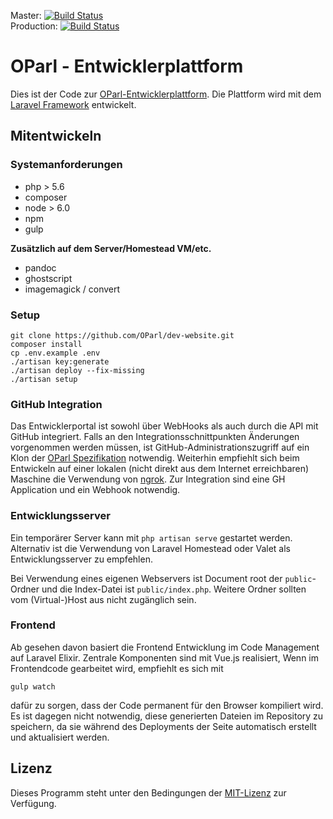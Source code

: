 Master: [![Build Status](https://travis-ci.org/OParl/dev-website.svg?branch=master)](https://travis-ci.org/OParl/dev-website)<br />
Production: [![Build Status](https://travis-ci.org/OParl/dev-website.svg?branch=production)](https://travis-ci.org/OParl/dev-website)

# OParl - Entwicklerplattform

Dies ist der Code zur [OParl-Entwicklerplattform](https://dev.oparl.org).
Die Plattform wird mit dem [Laravel Framework](https://laravel.com) entwickelt.  

## Mitentwickeln

### Systemanforderungen

- php > 5.6
- composer
- node > 6.0
- npm
- gulp

**Zusätzlich auf dem Server/Homestead VM/etc.**

- pandoc
- ghostscript
- imagemagick / convert

### Setup

```
git clone https://github.com/OParl/dev-website.git
composer install
cp .env.example .env
./artisan key:generate
./artisan deploy --fix-missing
./artisan setup
```

### GitHub Integration

Das Entwicklerportal ist sowohl über WebHooks als auch durch die API mit GitHub
integriert. Falls an den Integrationsschnittpunkten Änderungen vorgenommen werden
müssen, ist GitHub-Administrationszugriff auf ein Klon der
[OParl Spezifikation](OParl/spec) notwendig. Weiterhin empfiehlt sich beim Entwickeln
auf einer lokalen (nicht direkt aus dem Internet erreichbaren) Maschine die Verwendung
von [ngrok](https://ngrok.com/). Zur Integration sind eine GH Application und ein Webhook notwendig.

### Entwicklungsserver

Ein temporärer Server kann mit `php artisan serve` gestartet werden. Alternativ ist
die Verwendung von Laravel Homestead oder Valet als Entwicklungsserver zu empfehlen.

Bei Verwendung eines eigenen Webservers ist Document root der `public`-Ordner und die
Index-Datei ist `public/index.php`. Weitere Ordner sollten vom (Virtual-)Host aus nicht
zugänglich sein.

### Frontend

Ab gesehen davon basiert die Frontend Entwicklung im Code Management auf Laravel Elixir.
Zentrale Komponenten sind mit Vue.js realisiert, Wenn im Frontendcode gearbeitet wird,
empfiehlt es sich mit

```
gulp watch
```

dafür zu sorgen, dass der Code permanent für den Browser kompiliert wird. Es ist dagegen
nicht notwendig, diese generierten Dateien im Repository zu speichern, da sie während des
Deployments der Seite automatisch erstellt und aktualisiert werden.

## Lizenz

Dieses Programm steht unter den Bedingungen der [MIT-Lizenz](https://opensource.org/licenses/MIT)
zur Verfügung.

